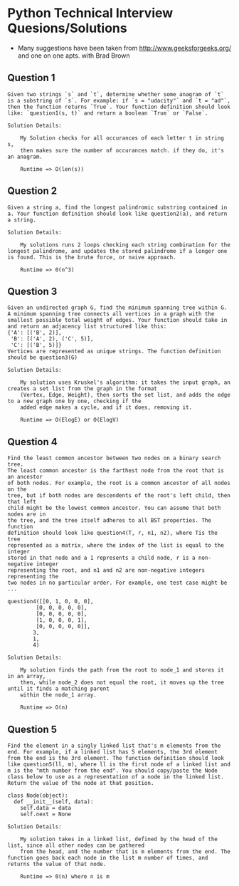 # Python Technical Interview Quesions/Solutions

* Many suggestions have been taken from http://www.geeksforgeeks.org/ and one on one apts. with Brad Brown

## Question 1

	Given two strings `s` and `t`, determine whether some anagram of `t` is a substring of `s`. For example: if `s = "udacity"` and `t = "ad"`, then the function returns `True`. Your function definition should look like: `question1(s, t)` and return a boolean `True` or `False`.

	Solution Details:

		My Solution checks for all occurances of each letter t in string s,
        then makes sure the number of occurances match. if they do, it's an anagram.

		Runtime => O(len(s))


## Question 2

	Given a string a, find the longest palindromic substring contained in a. Your function definition should look like question2(a), and return a string.

	Solution Details:

		My solutions runs 2 loops checking each string combination for the longest palindrome, and updates the stored palindrome if a longer one is found. This is the brute force, or naive approach.

		Runtime => 0(n^3)


## Question 3

	Given an undirected graph G, find the minimum spanning tree within G. A minimum spanning tree connects all vertices in a graph with the smallest possible total weight of edges. Your function should take in and return an adjacency list structured like this:
	{'A': [('B', 2)],
	 'B': [('A', 2), ('C', 5)], 
	 'C': [('B', 5)]}
	Vertices are represented as unique strings. The function definition should be question3(G)

	Solution Details:

		My solution uses Kruskel's algorithm: it takes the input graph, an creates a set list from the graph in the format
		(Vertex, Edge, Weight), then sorts the set list, and adds the edge to a new graph one by one, checking if the 
		added edge makes a cycle, and if it does, removing it.

		Runtime => O(ElogE) or O(ElogV)


## Question 4

	Find the least common ancestor between two nodes on a binary search tree.
	The least common ancestor is the farthest node from the root that is an ancestor
	of both nodes. For example, the root is a common ancestor of all nodes on the
	tree, but if both nodes are descendents of the root's left child, then that left
	child might be the lowest common ancestor. You can assume that both nodes are in
	the tree, and the tree itself adheres to all BST properties. The function
	definition should look like question4(T, r, n1, n2), where Tis the tree
	represented as a matrix, where the index of the list is equal to the integer
	stored in that node and a 1 represents a child node, r is a non-negative integer
	representing the root, and n1 and n2 are non-negative integers representing the
	two nodes in no particular order. For example, one test case might be ...

	question4([[0, 1, 0, 0, 0],
	         [0, 0, 0, 0, 0],
	         [0, 0, 0, 0, 0],
	         [1, 0, 0, 0, 1],
	         [0, 0, 0, 0, 0]],
	        3,
	        1,
	        4)

	Solution Details:

		My solution finds the path from the root to node_1 and stores it in an array, 
		then, while node_2 does not equal the root, it moves up the tree until it finds a matching parent
		within the node_1 array.

		Runtime => O(n)


## Question 5

	Find the element in a singly linked list that's m elements from the end. For example, if a linked list has 5 elements, the 3rd element from the end is the 3rd element. The function definition should look like question5(ll, m), where ll is the first node of a linked list and m is the "mth number from the end". You should copy/paste the Node class below to use as a representation of a node in the linked list. Return the value of the node at that position.

	class Node(object):
	  def __init__(self, data):
	    self.data = data
	    self.next = None

	Solution Details:

		My solution takes in a linked list, defined by the head of the list, since all other nodes can be gathered
		from the head, and the number that is m elements from the end. The function goes back each node in the list m number of times, and returns the value of that node.

		Runtime => 0(n) where n is m